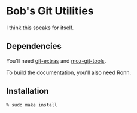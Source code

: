 # Bob's Git Utilities

I think this speaks for itself.

## Dependencies

You'll need [git-extras](https://github.com/tj/git-extras) and [moz-git-tools](https://github.com/mozilla/moz-git-tools).

To build the documentation, you'll also need Ronn.

## Installation

```bash
% sudo make install
```
